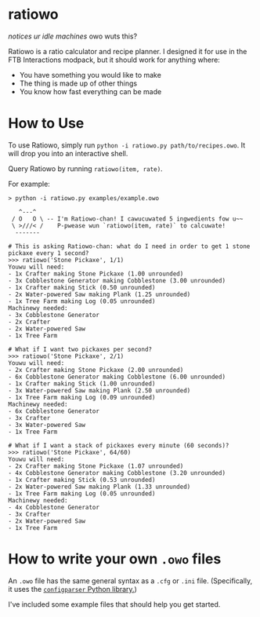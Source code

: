 # ratiowo

*notices ur idle machines* owo wuts this?

Ratiowo is a ratio calculator and recipe planner. I designed it for use in the FTB Interactions modpack, but it should work for anything where:

* You have something you would like to make
* The thing is made up of other things
* You know how fast everything can be made

# How to Use

To use Ratiowo, simply run `python -i ratiowo.py path/to/recipes.owo`. It will drop you into an interactive shell.

Query Ratiowo by running `ratiowo(item, rate)`.

For example:

```
> python -i ratiowo.py examples/example.owo

   ^---^
 / O   O \ -- I'm Ratiowo-chan! I cawucuwated 5 ingwedients fow u~~
 \ >///< /    P-pwease wun `ratiowo(item, rate)` to calcuwate!
  -------

# This is asking Ratiowo-chan: what do I need in order to get 1 stone pickaxe every 1 second?
>>> ratiowo('Stone Pickaxe', 1/1)
Youwu will need:
- 1x Crafter making Stone Pickaxe (1.00 unrounded)
- 3x Cobblestone Generator making Cobblestone (3.00 unrounded)
- 1x Crafter making Stick (0.50 unrounded)
- 2x Water-powered Saw making Plank (1.25 unrounded)
- 1x Tree Farm making Log (0.05 unrounded)
Machinewy needed:
- 3x Cobblestone Generator
- 2x Crafter
- 2x Water-powered Saw
- 1x Tree Farm

# What if I want two pickaxes per second?
>>> ratiowo('Stone Pickaxe', 2/1)
Youwu will need:
- 2x Crafter making Stone Pickaxe (2.00 unrounded)
- 6x Cobblestone Generator making Cobblestone (6.00 unrounded)
- 1x Crafter making Stick (1.00 unrounded)
- 3x Water-powered Saw making Plank (2.50 unrounded)
- 1x Tree Farm making Log (0.09 unrounded)
Machinewy needed:
- 6x Cobblestone Generator
- 3x Crafter
- 3x Water-powered Saw
- 1x Tree Farm

# What if I want a stack of pickaxes every minute (60 seconds)?
>>> ratiowo('Stone Pickaxe', 64/60)
Youwu will need:
- 2x Crafter making Stone Pickaxe (1.07 unrounded)
- 4x Cobblestone Generator making Cobblestone (3.20 unrounded)
- 1x Crafter making Stick (0.53 unrounded)
- 2x Water-powered Saw making Plank (1.33 unrounded)
- 1x Tree Farm making Log (0.05 unrounded)
Machinewy needed:
- 4x Cobblestone Generator
- 3x Crafter
- 2x Water-powered Saw
- 1x Tree Farm
```

# How to write your own `.owo` files

An `.owo` file has the same general syntax as a `.cfg` or `.ini` file. (Specifically, it uses the [`configparser` Python library.](https://docs.python.org/3/library/configparser.html))

I've included some example files that should help you get started.